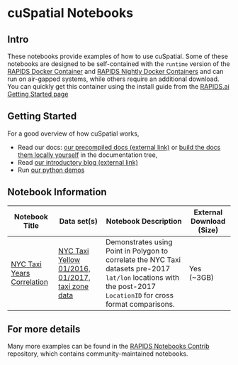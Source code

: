 # cuSpatial Notebooks
## Intro
These notebooks provide examples of how to use cuSpatial.  Some of these notebooks are designed to be self-contained with the `runtime` version of the [RAPIDS Docker Container](https://hub.docker.com/r/rapidsai/rapidsai/) and [RAPIDS Nightly Docker Containers](https://hub.docker.com/r/rapidsai/rapidsai-nightly) and can run on air-gapped systems, while others require an additional download.  You can quickly get this container using the install guide from the [RAPIDS.ai Getting Started page](https://rapids.ai/start.html#get-rapids)

## Getting Started
For a good overview of how cuSpatial works, 
- Read our docs: [our precompiled docs (external link)](https://docs.rapids.ai/api/cuspatial/stable/api.html) or [build the docs them locally yourself](../docs/source/) in the
documentation tree, 
- Read [our introductory blog (external link)](https://medium.com/rapids-ai/releasing-cuspatial-to-accelerate-geospatial-and-spatiotemporal-processing-b686d8b32a9)
- Run [our python demos](../python/cuspatial/demos)


## Notebook Information
Notebook Title | Data set(s) | Notebook Description | External Download (Size)
--- | --- | --- | ---
[NYC Taxi Years Correlation](nyc_taxi_years_correlation.ipynb) | [NYC Taxi Yellow 01/2016, 01/2017, taxi zone data](https://www1.nyc.gov/site/tlc/about/tlc-trip-record-data.page) | Demonstrates using Point in Polygon to correlate the NYC Taxi datasets pre-2017 `lat/lon` locations with the post-2017 `LocationID` for cross format comparisons. | Yes (~3GB)

## For more details
Many more examples can be found in the [RAPIDS Notebooks
Contrib](https://github.com/rapidsai/notebooks-contrib) repository,
which contains community-maintained notebooks.
